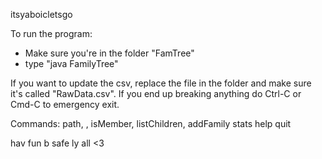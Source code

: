 itsyaboicletsgo

To run the program:
 - Make sure you're in the folder "FamTree"
 - type "java FamilyTree"

If you want to update the csv, replace the file in the folder and make sure it's called "RawData.csv".
If you end up breaking anything do Ctrl-C or Cmd-C to emergency exit.

Commands:
    path, <personName>, <personName>
    isMember, <personName>
    listChildren, <personName>
    addFamily
    stats
    help
    quit

hav fun b safe ly all <3
